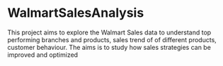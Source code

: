# WalmartSalesAnalysis
This project aims to explore the Walmart Sales data to understand top performing branches and products, sales trend of of different products, customer behaviour. The aims is to study how sales strategies can be improved and optimized
